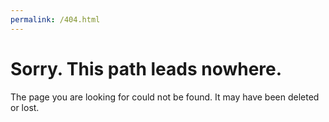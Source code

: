 ```yaml
---
permalink: /404.html
---
```

# Sorry. This path leads nowhere.

The page you are looking for could not be found. It may have been deleted or lost.

